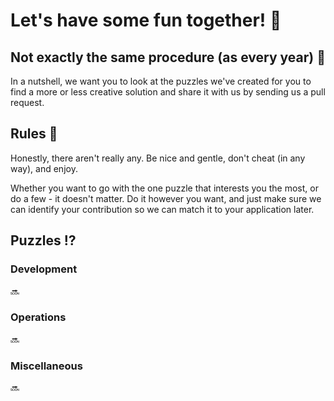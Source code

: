 # Let's have some fun together! 🥳

## Not exactly the same procedure (as every year) 🔀

In a nutshell, we want you to look at the puzzles we've created for you to find a more or less creative solution and share it with us by sending us a pull request.  

## Rules 📜

Honestly, there aren't really any. Be nice and gentle, don't cheat (in any way), and enjoy.  

Whether you want to go with the one puzzle that interests you the most, or do a few - it doesn't matter. Do it however you want, and just make sure we can identify your contribution so we can match it to your application later.  

## Puzzles ⁉

### Development

🔜

### Operations

🔜

### Miscellaneous

🔜

